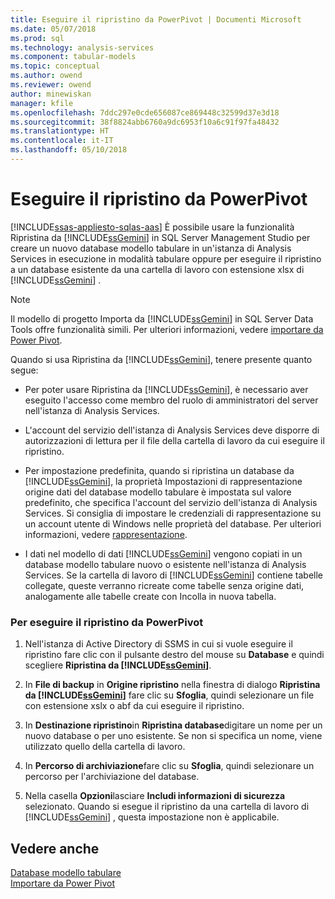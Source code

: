 ```yaml
---
title: Eseguire il ripristino da PowerPivot | Documenti Microsoft
ms.date: 05/07/2018
ms.prod: sql
ms.technology: analysis-services
ms.component: tabular-models
ms.topic: conceptual
ms.author: owend
ms.reviewer: owend
author: minewiskan
manager: kfile
ms.openlocfilehash: 7ddc297e0cde656087ce869448c32599d37e3d18
ms.sourcegitcommit: 38f8824abb6760a9dc6953f10a6c91f97fa48432
ms.translationtype: HT
ms.contentlocale: it-IT
ms.lasthandoff: 05/10/2018
---
```

# <a name="restore-from-power-pivot"></a>Eseguire il ripristino da PowerPivot
[!INCLUDE[ssas-appliesto-sqlas-aas](../../includes/ssas-appliesto-sqlas-aas.md)]
  È possibile usare la funzionalità Ripristina da [!INCLUDE[ssGemini](../../includes/ssgemini-md.md)] in SQL Server Management Studio per creare un nuovo database modello tabulare in un'istanza di Analysis Services in esecuzione in modalità tabulare oppure per eseguire il ripristino a un database esistente da una cartella di lavoro con estensione xlsx di [!INCLUDE[ssGemini](../../includes/ssgemini-md.md)] .  
  
> [!NOTE]  
>  Il modello di progetto Importa da [!INCLUDE[ssGemini](../../includes/ssgemini-md.md)] in SQL Server Data Tools offre funzionalità simili. Per ulteriori informazioni, vedere [importare da Power Pivot](../../analysis-services/tabular-models/import-from-power-pivot-ssas-tabular.md).  
  
 Quando si usa Ripristina da [!INCLUDE[ssGemini](../../includes/ssgemini-md.md)], tenere presente quanto segue:  
  
-   Per poter usare Ripristina da [!INCLUDE[ssGemini](../../includes/ssgemini-md.md)], è necessario aver eseguito l'accesso come membro del ruolo di amministratori del server nell'istanza di Analysis Services.  
  
-   L'account del servizio dell'istanza di Analysis Services deve disporre di autorizzazioni di lettura per il file della cartella di lavoro da cui eseguire il ripristino.  
  
-   Per impostazione predefinita, quando si ripristina un database da [!INCLUDE[ssGemini](../../includes/ssgemini-md.md)], la proprietà Impostazioni di rappresentazione origine dati del database modello tabulare è impostata sul valore predefinito, che specifica l'account del servizio dell'istanza di Analysis Services. Si consiglia di impostare le credenziali di rappresentazione su un account utente di Windows nelle proprietà del database. Per ulteriori informazioni, vedere [rappresentazione](../../analysis-services/tabular-models/impersonation-ssas-tabular.md).  
  
-   I dati nel modello di dati [!INCLUDE[ssGemini](../../includes/ssgemini-md.md)] vengono copiati in un database modello tabulare nuovo o esistente nell'istanza di Analysis Services. Se la cartella di lavoro di [!INCLUDE[ssGemini](../../includes/ssgemini-md.md)] contiene tabelle collegate, queste verranno ricreate come tabelle senza origine dati, analogamente alle tabelle create con Incolla in nuova tabella.  
  
### <a name="to-restore-from-power-pivot"></a>Per eseguire il ripristino da PowerPivot  
  
1.  Nell'istanza di Active Directory di SSMS in cui si vuole eseguire il ripristino fare clic con il pulsante destro del mouse su **Database** e quindi scegliere **Ripristina da [!INCLUDE[ssGemini](../../includes/ssgemini-md.md)]**.  
  
2.  In **File di backup** in **Origine ripristino** nella finestra di dialogo **Ripristina da [!INCLUDE[ssGemini](../../includes/ssgemini-md.md)]** fare clic su **Sfoglia**, quindi selezionare un file con estensione xslx o abf da cui eseguire il ripristino.  
  
3.  In **Destinazione ripristino**in **Ripristina database**digitare un nome per un nuovo database o per uno esistente. Se non si specifica un nome, viene utilizzato quello della cartella di lavoro.  
  
4.  In **Percorso di archiviazione**fare clic su **Sfoglia**, quindi selezionare un percorso per l'archiviazione del database.  
  
5.  Nella casella **Opzioni**lasciare **Includi informazioni di sicurezza** selezionato. Quando si esegue il ripristino da una cartella di lavoro di [!INCLUDE[ssGemini](../../includes/ssgemini-md.md)] , questa impostazione non è applicabile.  
  
## <a name="see-also"></a>Vedere anche  
 [Database modello tabulare](../../analysis-services/tabular-models/tabular-model-databases-ssas-tabular.md)   
 [Importare da Power Pivot](../../analysis-services/tabular-models/import-from-power-pivot-ssas-tabular.md)  
  
  
